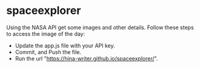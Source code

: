 # spaceexplorer

Using the NASA API get some images and other details.
Follow these steps to access the image of the day:

- Update the app.js file with your API key.
- Commit, and Push the file.
- Run the url "https://hina-writer.github.io/spaceexplorer/".
